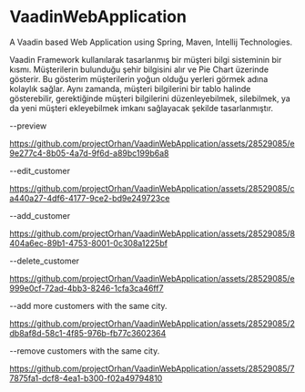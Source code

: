 # VaadinWebApplication
A Vaadin based Web Application using Spring, Maven, Intellij Technologies.

Vaadin Framework kullanılarak tasarlanmış bir müşteri bilgi sisteminin bir kısmı. Müşterilerin bulunduğu şehir bilgisini alır ve Pie Chart üzerinde gösterir. Bu gösterim müşterilerin yoğun olduğu yerleri görmek adına kolaylık sağlar. Aynı zamanda, müşteri bilgilerini bir tablo halinde gösterebilir, gerektiğinde müşteri bilgilerini düzenleyebilmek, silebilmek, ya da yeni müşteri ekleyebilmek imkanı sağlayacak şekilde tasarlanmıştır.

--preview

https://github.com/projectOrhan/VaadinWebApplication/assets/28529085/e9e277c4-8b05-4a7d-9f6d-a89bc199b6a8


--edit_customer

https://github.com/projectOrhan/VaadinWebApplication/assets/28529085/ca440a27-4df6-4177-9ce2-bd9e249723ce

--add_customer


https://github.com/projectOrhan/VaadinWebApplication/assets/28529085/8404a6ec-89b1-4753-8001-0c308a1225bf


--delete_customer



https://github.com/projectOrhan/VaadinWebApplication/assets/28529085/e999e0cf-72ad-4bb3-8246-1cfa3ca46ff7



--add more customers with the same city.


https://github.com/projectOrhan/VaadinWebApplication/assets/28529085/2db8af8d-58c1-4f85-976b-fb77c3602364

--remove customers with the same city.
 

https://github.com/projectOrhan/VaadinWebApplication/assets/28529085/77875fa1-dcf8-4ea1-b300-f02a49794810


